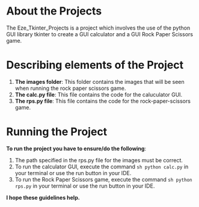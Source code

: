 # About the Projects

The Eze_Tkinter_Projects is a project which involves the use of the python GUI library tkinter to create a GUI calculator and a GUI Rock Paper Scissors game.

# Describing elements of the Project

1. __The images folder__: This folder contains the images that will be seen when running the rock paper scissors game.
2. __The calc.py file__: This file contains the code for the caluculator GUI.
3. __The rps.py file__: This file contains the code for the rock-paper-scissors game.

# Running the Project

__To run the project you have to ensure/do the following__:
1. The path specified in the rps.py file for the images must be correct.
2. To run the calculator GUI, execute the command ``sh python calc.py`` in your terminal or use the run button in your IDE.
3. To run the Rock Paper Scissors game, execute the command ``sh python rps.py`` in your terminal or use the run button in your IDE.

__I hope these guidelines help.__
